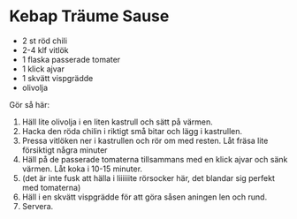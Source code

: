 # Kebap  Träume Sause

- 2 st röd chili
- 2-4 klf vitlök
- 1 flaska passerade tomater
- 1 klick ajvar
- 1 skvätt vispgrädde
- olivolja

Gör så här: 
1. Häll lite olivolja i en liten kastrull och sätt på värmen.
2. Hacka den röda chilin i riktigt små bitar och lägg i kastrullen.
3. Pressa vitlöken ner i kastrullen och rör om med resten. Låt fräsa lite försiktigt några minuter
4. Häll på de passerade tomaterna tillsammans med en klick ajvar och sänk värmen. Låt koka i 10-15 minuter.
5. (det är inte fusk att hälla i liiiiiite rörsocker här, det blandar sig perfekt med tomaterna)
6. Häll i en skvätt vispgrädde för att göra såsen aningen len och rund.
7. Servera.
